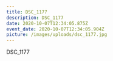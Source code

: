 ```yaml
---
title: DSC_1177
description: DSC_1177
date: 2020-10-07T12:34:05.875Z
event_date: 2020-10-07T12:34:05.904Z
picture: /images/uploads/dsc_1177.jpg
---
```

DSC_1177